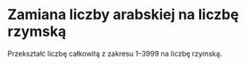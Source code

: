 # Zamiana liczby arabskiej na liczbę rzymską
Przekształć liczbę całkowitą z zakresu 1–3999 na liczbę rzymską.